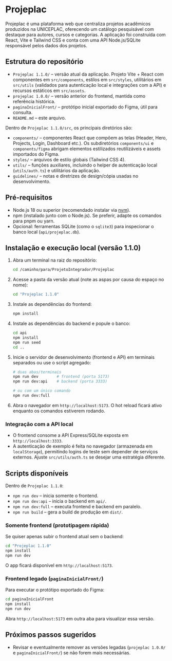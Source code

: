 # Projeplac

Projeplac é uma plataforma web que centraliza projetos acadêmicos produzidos na UNICEPLAC, oferecendo um catálogo pesquisável com destaque para autores, cursos e categorias. A aplicação foi construída com React, Vite e Tailwind CSS e conta com uma API Node.js/SQLite responsável pelos dados dos projetos.

## Estrutura do repositório

- `Projeplac 1.1.0/` – versão atual da aplicação. Projeto Vite + React com componentes em `src/components`, estilos em `src/styles`, utilitários em `src/utils` (validados para autenticação local e integrações com a API) e recursos estáticos em `src/assets`.
- `projeplac 1.0.0/` – versão anterior do frontend, mantida como referência histórica.
- `paginaInicialFront/` – protótipo inicial exportado do Figma, útil para consulta.
- `README.md` – este arquivo.

Dentro de `Projeplac 1.1.0/src`, os principais diretórios são:

- `components/` – componentes React que compõem as telas (Header, Hero, Projects, Login, Dashboard etc.). Os subdiretórios `components/ui` e `components/figma` abrigam elementos estilizados reutilizáveis e assets importados do Figma.
- `styles/` – arquivos de estilo globais (Tailwind CSS 4).
- `utils/` – funções auxiliares, incluindo o helper de autenticação local (`utils/auth.ts`) e utilitários da aplicação.
- `guidelines/` – notas e diretrizes de design/cópia usadas no desenvolvimento.

## Pré-requisitos

- Node.js 18 ou superior (recomendado instalar via [nvm](https://github.com/nvm-sh/nvm)).
- npm (instalado junto com o Node.js). Se preferir, adapte os comandos para pnpm ou yarn.
- Opcional: ferramentas SQLite (como o `sqlite3`) para inspecionar o banco local (`api/projeplac.db`).

## Instalação e execução local (versão 1.1.0)

1. Abra um terminal na raiz do repositório:
   ```bash
   cd /caminho/para/ProjetoIntegrador/Projeplac
   ```
2. Acesse a pasta da versão atual (note as aspas por causa do espaço no nome):
   ```bash
   cd "Projeplac 1.1.0"
   ```
3. Instale as dependências do frontend:
   ```bash
   npm install
   ```
4. Instale as dependências do backend e popule o banco:
   ```bash
   cd api
   npm install
   npm run seed
   cd ..
   ```
5. Inicie o servidor de desenvolvimento (frontend e API) em terminais separados ou use o script agregado:
   ```bash
   # duas abas/terminais
   npm run dev        # frontend (porta 5173)
   npm run dev:api    # backend (porta 3333)

   # ou com um único comando
   npm run dev:full
   ```
6. Abra o navegador em `http://localhost:5173`. O hot reload ficará ativo enquanto os comandos estiverem rodando.

### Integração com a API local

- O frontend consome a API Express/SQLite exposta em `http://localhost:3333`.
- A autenticação de exemplo é feita no navegador (armazenada em `localStorage`), permitindo logins de teste sem depender de serviços externos. Ajuste `src/utils/auth.ts` se desejar uma estratégia diferente.

## Scripts disponíveis

Dentro de `Projeplac 1.1.0`:

- `npm run dev` – inicia somente o frontend.
- `npm run dev:api` – inicia o backend em `api/`.
- `npm run dev:full` – executa frontend e backend em paralelo.
- `npm run build` – gera a build de produção em `dist/`.

### Somente frontend (prototipagem rápida)

Se quiser apenas subir o frontend atual sem o backend:

```bash
cd "Projeplac 1.1.0"
npm install
npm run dev
```

O app ficará disponível em `http://localhost:5173`.

### Frontend legado (`paginaInicialFront/`)

Para executar o protótipo exportado do Figma:

```bash
cd paginaInicialFront
npm install
npm run dev
```

Abra `http://localhost:5173` em outra aba para visualizar essa versão.

## Próximos passos sugeridos

- Revisar e eventualmente remover as versões legadas (`projeplac 1.0.0/` e `paginaInicialFront/`) se não forem mais necessárias.
